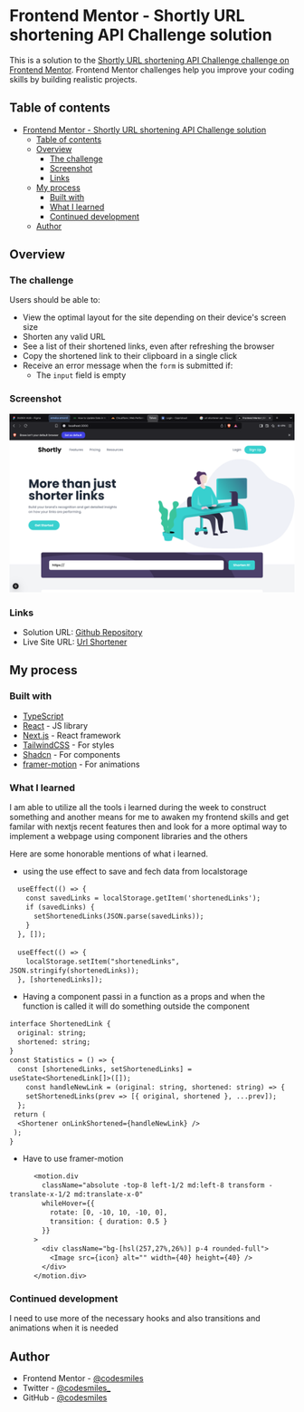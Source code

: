 # Frontend Mentor - Shortly URL shortening API Challenge solution

This is a solution to the [Shortly URL shortening API Challenge challenge on Frontend Mentor](https://www.frontendmentor.io/challenges/url-shortening-api-landing-page-2ce3ob-G). Frontend Mentor challenges help you improve your coding skills by building realistic projects. 

## Table of contents

- [Frontend Mentor - Shortly URL shortening API Challenge solution](#frontend-mentor---shortly-url-shortening-api-challenge-solution)
  - [Table of contents](#table-of-contents)
  - [Overview](#overview)
    - [The challenge](#the-challenge)
    - [Screenshot](#screenshot)
    - [Links](#links)
  - [My process](#my-process)
    - [Built with](#built-with)
    - [What I learned](#what-i-learned)
    - [Continued development](#continued-development)
  - [Author](#author)

## Overview

### The challenge

Users should be able to:

- View the optimal layout for the site depending on their device's screen size
- Shorten any valid URL
- See a list of their shortened links, even after refreshing the browser
- Copy the shortened link to their clipboard in a single click
- Receive an error message when the `form` is submitted if:
  - The `input` field is empty

### Screenshot

![](./app/images/Screenshot.png)

### Links

- Solution URL: [Github Repository](https://github.com/codesmiles/url-shortener-fullstack-nextjs)
- Live Site URL: [Url Shortener](https://url-shortener-fullstack-nextjs.vercel.app/)

## My process

### Built with

- [TypeScript](https://www.typescriptlang.org/)
- [React](https://reactjs.org/) - JS library
- [Next.js](https://nextjs.org/) - React framework
- [TailwindCSS](https://v2.tailwindcss.com/docs) - For styles
- [Shadcn](https://ui.shadcn.com/docs) - For components
- [framer-motion](https://www.npmjs.com/package/framer-motion) - For animations

### What I learned

I am able to utilize all the tools i learned during the week to construct something and another means for me to awaken my frontend skills and get familar with nextjs recent features then and look for a more optimal way to implement a webpage using component libraries and the others

Here are some honorable mentions of what i learned.

- using the use effect to save and fech data from localstorage

```tsx
  useEffect(() => {
    const savedLinks = localStorage.getItem('shortenedLinks');
    if (savedLinks) {
      setShortenedLinks(JSON.parse(savedLinks));
    }
  }, []);

  useEffect(() => {
    localStorage.setItem("shortenedLinks", JSON.stringify(shortenedLinks));
  }, [shortenedLinks]);

```

- Having a component passi in a function as a props and when the function is called it will do something outside the component

```tsx
interface ShortenedLink {
  original: string;
  shortened: string;
}
const Statistics = () => {
  const [shortenedLinks, setShortenedLinks] = useState<ShortenedLink[]>([]);
    const handleNewLink = (original: string, shortened: string) => {
    setShortenedLinks(prev => [{ original, shortened }, ...prev]);
  };
 return (
  <Shortener onLinkShortened={handleNewLink} />
 );
}

```

- Have to use framer-motion 

```tsx
      <motion.div 
        className="absolute -top-8 left-1/2 md:left-8 transform -translate-x-1/2 md:translate-x-0"
        whileHover={{ 
          rotate: [0, -10, 10, -10, 0],
          transition: { duration: 0.5 }
        }}
      >
        <div className="bg-[hsl(257,27%,26%)] p-4 rounded-full">
          <Image src={icon} alt="" width={40} height={40} />
        </div>
      </motion.div>
```

### Continued development

I need to use more of the necessary hooks and also transitions and animations when it is needed


## Author

- Frontend Mentor - [@codesmiles](https://www.frontendmentor.io/profile/codesmiles)
- Twitter - [@codesmiles_](https://www.twitter.com/codesmiles_)
- GitHub - [@codesmiles](https://www.github.com/codesmiles)
